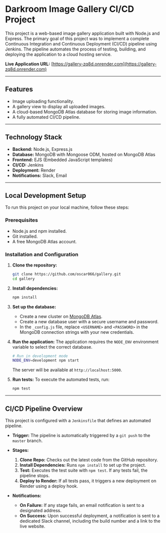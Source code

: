 # Darkroom Image Gallery CI/CD Project

This project is a web-based image gallery application built with Node.js and Express. The primary goal of this project was to implement a complete Continuous Integration and Continuous Deployment (CI/CD) pipeline using Jenkins. The pipeline automates the process of testing, building, and deploying the application to a cloud hosting service.

**Live Application URL:** [https://gallery-zq8d.onrender.com](https://gallery-zq8d.onrender.com)

---

## Features

-   Image uploading functionality.
-   A gallery view to display all uploaded images.
-   A cloud-based MongoDB Atlas database for storing image information.
-   A fully automated CI/CD pipeline.

---

## Technology Stack

-   **Backend:** Node.js, Express.js
-   **Database:** MongoDB with Mongoose ODM, hosted on MongoDB Atlas
-   **Frontend:** EJS (Embedded JavaScript templates)
-   **CI/CD:** Jenkins
-   **Deployment:** Render
-   **Notifications:** Slack, Email

---

## Local Development Setup

To run this project on your local machine, follow these steps:

### Prerequisites

-   Node.js and npm installed.
-   Git installed.
-   A free MongoDB Atlas account.

### Installation and Configuration

1.  **Clone the repository:**
    ```bash
    git clone https://github.com/oscar066/gallery.git
    cd gallery
    ```

2.  **Install dependencies:**
    ```bash
    npm install
    ```

3.  **Set up the database:**
    -   Create a new cluster on [MongoDB Atlas](https://www.mongodb.com/cloud/atlas).
    -   Create a new database user with a secure username and password.
    -   In the `_config.js` file, replace `<USERNAME>` and `<PASSWORD>` in the MongoDB connection strings with your new credentials.

4.  **Run the application:**
    The application requires the `NODE_ENV` environment variable to select the correct database.

    ```bash
    # Run in development mode
    NODE_ENV=development npm start
    ```
    The server will be available at `http://localhost:5000`.

5.  **Run tests:**
    To execute the automated tests, run:
    ```bash
    npm test
    ```

---

## CI/CD Pipeline Overview

This project is configured with a `Jenkinsfile` that defines an automated pipeline.

-   **Trigger:** The pipeline is automatically triggered by a `git push` to the `master` branch.

-   **Stages:**
    1.  **Clone Repo:** Checks out the latest code from the GitHub repository.
    2.  **Install Dependencies:** Runs `npm install` to set up the project.
    3.  **Test:** Executes the test suite with `npm test`. If any tests fail, the pipeline stops.
    4.  **Deploy to Render:** If all tests pass, it triggers a new deployment on Render using a deploy hook.

-   **Notifications:**
    -   **On Failure:** If any stage fails, an email notification is sent to a designated address.
    -   **On Success:** Upon successful deployment, a notification is sent to a dedicated Slack channel, including the build number and a link to the live website.